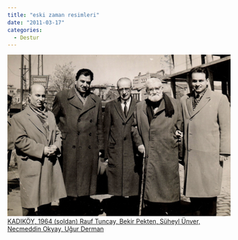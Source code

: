 ```yaml
---
title: "eski zaman resimleri"
date: "2011-03-17"
categories: 
  - Destur
---
```


 [![suheyl.jpg](../uploads/2011/03/suheyl.jpg) KADIKÖY, 1964 (soldan) Rauf Tuncay, Bekir Pekten, Süheyl Ünver, Necmeddin Okyay, Uğur Derman](../uploads/2011/03/suheyl.jpg "suheyl.jpg")
